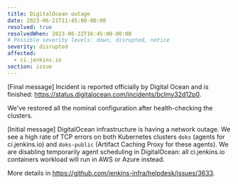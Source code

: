 ```yaml
---
title: DigitalOcean outage
date: 2023-06-21T11:45:00-00:00
resolved: true
resolvedWhen: 2023-06-22T16:45:00-00:00
# Possible severity levels: down, disrupted, notice
severity: disrupted
affected:
  - ci.jenkins.io
section: issue
---
```


[Final message]
Incident is reported officially by Digital Ocean and is finished: <https://status.digitalocean.com/incidents/bclmy32d12p0>.

We've restored all the nominal configuration after health-checking the clusters.

[Initial message]
DigitalOcean infrastructure is having a network outage.
We see a high rate of TCP errors on both Kubernetes clusters `doks` (agents for ci.jenkins.io) and `doks-public` (Artifact Caching Proxy for these agents).
We are disabling temporarily agent scheduling in DigitalOcean: all ci.jenkins.io containers workload will run in AWS or Azure instead.

More details in <https://github.com/jenkins-infra/helpdesk/issues/3633>.
